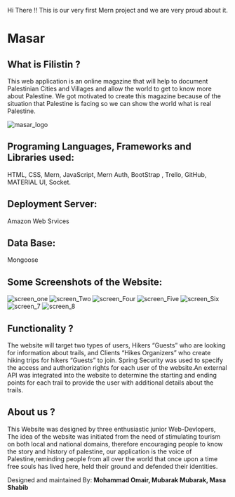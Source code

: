 Hi There !! 
This is our very first Mern project and we are very proud about it.

# Masar
## What is Filistin ?
This web application is an online 
magazine that will help to document Palestinian Cities and Villages and allow the world 
to get to know more about Palestine. We got motivated to create this magazine because of the situation that
Palestine is facing so we can show the world what is real Palestine. 

![masar_logo](readme_img/01.JPG)

## Programing Languages, Frameworks and Libraries used:
HTML, CSS, Mern, JavaScript, Mern Auth, BootStrap , Trello, GitHub, MATERIAL UI, Socket. 

## Deployment Server:
Amazon Web Srvices

## Data Base:
Mongoose

## Some Screenshots of the Website: 
![screen_one](readme_img/01.JPG)
![screen_Two](readme_img/02.JPG)
![screen_Four](readme_img/04.JPG)
![screen_Five](readme_img/05.JPG)
![screen_Six](readme_img/06.JPG)
![screen_7](readme_img/07.JPG)
![screen_8](readme_img/08.JPG)


## Functionality ?
The website will target two types of users, Hikers “Guests” who are looking for information about trails, and Clients “Hikes Organizers” who create hiking trips for hikers “Guests” to join. Spring  Security was used to specify the access and authorization rights for each user of the website.An external API was integrated into the website to determine the starting and ending points for each trail to provide the user with additional details about the trails.


## About us ? 
This Website was designed by three enthusiastic junior Web-Devlopers, The idea of the website was initiated from the need of stimulating tourism on both local and national domains, therefore encouraging people to know the story and history of palestine, our application is the voice of Palestine,reminding people from all over the world that once upon a time free souls has lived here, held their ground and defended their identities.

Designed and maintained By: __Mohammad Omair,  Mubarak Mubarak,  Masa Shabib__
